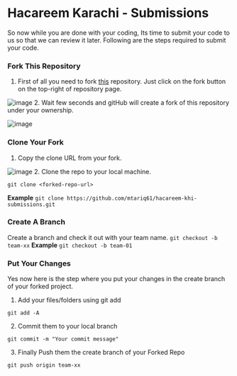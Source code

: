 # Hacareem Karachi - Submissions

So now while you are done with your coding, Its time to submit your code to us so that we can review it later.
Following are the steps required to submit your code.

### Fork This Repository

1. First of all you need to fork [this](https://github.com/lamakq/hacareem-khi-submissions) repository. Just click on the fork button on the top-right of repository page.

![image](https://cloud.githubusercontent.com/assets/6990963/25556059/1d232eb2-2d0f-11e7-9d6e-d95f799c37a1.png)
2. Wait few seconds and gitHub will create a fork of this repository under your ownership.

![image](https://cloud.githubusercontent.com/assets/6990963/25556095/fb137f74-2d0f-11e7-94c1-fed5da72cb9e.png)

### Clone Your Fork

1. Copy the clone URL from your fork.

![image](https://cloud.githubusercontent.com/assets/6990963/25556156/4125624c-2d11-11e7-9c9e-cd61b8afc683.png)
2. Clone the repo to your local machine.

`git clone <forked-repo-url>`

**Example**
`git clone https://github.com/mtariq61/hacareem-khi-submissions.git`

### Create A Branch

Create a branch and check it out with your team name.
`git checkout -b team-xx`
**Example**
`git checkout -b team-01`

### Put Your Changes

Yes now here is the step where you put your changes in the create branch of your forked project.

1. Add your files/folders using git add

`git add -A`

2. Commit them to your local branch

`git commit -m "Your commit message"`

3. Finally Push them the create branch of your Forked Repo

`git push origin team-xx`
